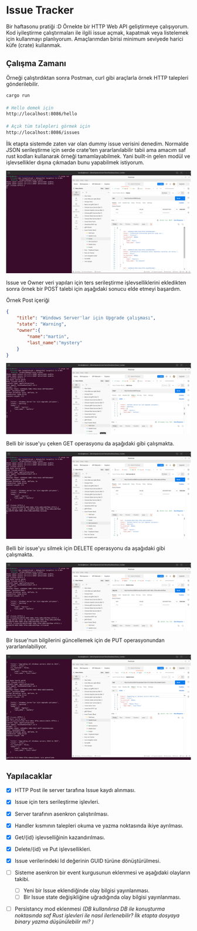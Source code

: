 # Issue Tracker

Bir haftasonu pratiği :D Örnekte bir HTTP Web API geliştirmeye çalışıyorum. Kod iyileştirme çalıştırmaları ile ilgili issue açmak, kapatmak veya listelemek için kullanmayı planlıyorum. Amaçlarımdan birisi minimum seviyede harici küfe (crate) kullanmak.

## Çalışma Zamanı

Örneği çalıştırdıktan sonra Postman, curl gibi araçlarla örnek HTTP talepleri gönderilebilir.

```bash
cargo run

# Hello demek için
http://localhost:8086/hello

# Açık tüm talepleri görmek için
http://localhost:8086/issues
```

İlk etapta sistemde zaten var olan dummy issue verisini denedim. Normalde JSON serileştirme için serde crate'ten yararlanılabilir tabii ama amacım saf rust kodları kullanarak örneği tamamlayabilmek. Yani built-in gelen modül ve işlevsellikler dışına çıkmadan bunu yapabilmek istiyorum.

![../images/issue_tracker_01.png](../images/issue_tracker_01.png)

Issue ve Owner veri yapıları için ters serileştirme işlevselliklerini ekledikten sonra örnek bir POST talebi için aşağıdaki sonucu elde etmeyi başardım.

Örnek Post içeriği

```json
{
    "title": "Windows Server'lar için Upgrade çalışması",
    "state": "Warning",
    "owner":{
        "name":"martin",
        "last_name":"mystery"
    }
}
```

![../images/issue_tracker_02.png](../images/issue_tracker_02.png)

Belli bir issue'yu çeken GET operasyonu da aşağıdaki gibi çalışmakta.

![../images/issue_tracker_03.png](../images/issue_tracker_03.png)

Belli bir issue'yu silmek için DELETE operasyonu da aşağıdaki gibi çalışmakta.

![../images/issue_tracker_04.png](../images/issue_tracker_04.png)

Bir Issue'nun bilgilerini güncellemek için de PUT operasyonundan yararlanılabiliyor.

![../images/issue_tracker_05.png](../images/issue_tracker_05.png)

## Yapılacaklar

- [x] HTTP Post ile server tarafına Issue kaydı alınması.
- [x] Issue için ters serileştirme işlevleri.
- [x] Server tarafının asenkron çalıştırılması.
- [x] Handler kısmının talepleri okuma ve yazma noktasında ikiye ayrılması. 
- [x] Get/{id} işlevselliğinin kazandırılması.
- [x] Delete/{id} ve Put işlevsellikleri.
- [x] Issue verilerindeki Id değerinin GUID türüne dönüştürülmesi.
- [ ] Sisteme asenkron bir event kurgusunun eklenmesi ve aşağıdaki olayların takibi.
  - [ ] Yeni bir Issue eklendiğinde olay bilgisi yayınlanması.
  - [ ] Bir Issue state değişikliğine uğradığında olay bilgisi yayınlanması.
- [ ] Persistancy mod eklenmesi _(DB kullanılırsa DB ile konuşturma noktasında saf Rust işlevleri ile nasıl ilerlenebilir? İlk etapta dosyaya binary yazma düşünülebilir mi? )_

